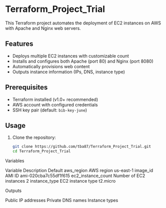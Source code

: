 # Terraform_Project_Trial

This Terraform project automates the deployment of EC2 instances on AWS with Apache and Nginx web servers.

## Features

- Deploys multiple EC2 instances with customizable count
- Installs and configures both Apache (port 80) and Nginx (port 8080)
- Automatically provisions web content
- Outputs instance information (IPs, DNS, instance type)

## Prerequisites

- Terraform installed (v1.0+ recommended)
- AWS account with configured credentials
- SSH key pair (default: `bib-key-june`)

## Usage

1. Clone the repository:
   ```bash
   git clone https://github.com/tba87/Terraform_Project_Trial.git
   cd Terraform_Project_Trial

Variables

Variable                Description	                Default
aws_region              AWS region	                us-east-1
image_id                AMI ID	                    ami-020cba7c55df1f615
ec2_instance_count	    Number of EC2 instances	    2
instance_type	        EC2 instance type	        t2.micro

Outputs

Public IP addresses
Private DNS names
Instance types
